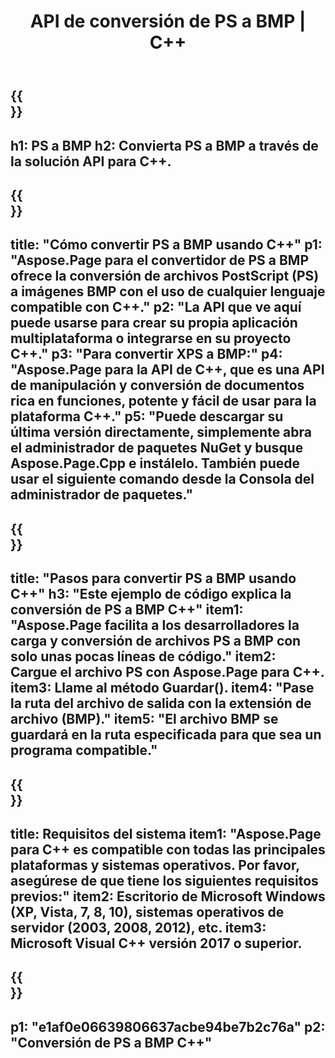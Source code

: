 ﻿---
translation: true
template: /_templates/_conversion-child-cpp.md
title: API de conversión de PS a BMP | C++
url: /cpp/conversion/ps-to-bmp/
description: Conversión de PS a BMP proporcionada por Aspose.Page para la solución API de C++. Funciona en C++ Runtime Environment para Windows de 32 bits, Windows de 64 bits y Linux de 64 bits.
informat: PS
outformat: BMP
otherformats: XPS EPS
---

{{<section banner>}}
---
h1: PS a BMP
h2: Convierta PS a BMP a través de la solución API para C++.
---

{{<section overview>}}
---
title: "Cómo convertir PS a BMP usando C++"
p1: "Aspose.Page para el convertidor de PS a BMP ofrece la conversión de archivos PostScript (PS) a imágenes BMP con el uso de cualquier lenguaje compatible con C++."
p2: "La API que ve aquí puede usarse para crear su propia aplicación multiplataforma o integrarse en su proyecto C++."
p3: "Para convertir XPS a BMP:"
p4: "Aspose.Page para la API de C++, que es una API de manipulación y conversión de documentos rica en funciones, potente y fácil de usar para la plataforma C++."
p5: "Puede descargar su última versión directamente, simplemente abra el administrador de paquetes NuGet y busque Aspose.Page.Cpp e instálelo. También puede usar el siguiente comando desde la Consola del administrador de paquetes."
---

{{<section feature1>}}
---
title: "Pasos para convertir PS a BMP usando C++"
h3: "Este ejemplo de código explica la conversión de PS a BMP C++"
item1: "Aspose.Page facilita a los desarrolladores la carga y conversión de archivos PS a BMP con solo unas pocas líneas de código."
item2: Cargue el archivo PS con Aspose.Page para C++.
item3: Llame al método Guardar().
item4: "Pase la ruta del archivo de salida con la extensión de archivo (BMP)."
item5: "El archivo BMP se guardará en la ruta especificada para que sea un programa compatible."
---

{{<section feature2>}}
---
title: Requisitos del sistema
item1: "Aspose.Page para C++ es compatible con todas las principales plataformas y sistemas operativos. Por favor, asegúrese de que tiene los siguientes requisitos previos:"
item2: Escritorio de Microsoft Windows (XP, Vista, 7, 8, 10), sistemas operativos de servidor (2003, 2008, 2012), etc.
item3: Microsoft Visual C++ versión 2017 o superior.
---

{{<section gist>}}
---
p1: "e1af0e06639806637acbe94be7b2c76a"
p2: "Conversión de PS a BMP C++"
---

